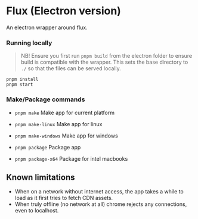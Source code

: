 # Flux (Electron version)

An electron wrapper around flux.

### Running locally

> NB! Ensure you first run `pnpm build` from the electron folder to ensure build is compatible with the wrapper. This sets the base directory to `./` so that the files can be served locally.

```
pnpm install
pnpm start
```

### Make/Package commands

- `pnpm make` Make app for current platform
- `pnpm make-linux` Make app for linux
- `pnpm make-windows` Make app for windows

- `pnpm package` Package app
- `pnpm package-x64` Package for intel macbooks

## Known limitations

- When on a network without internet access, the app takes a while to load as it first tries to fetch CDN assets.
- When truly offline (no network at all) chrome rejects any connections, even to localhost.
